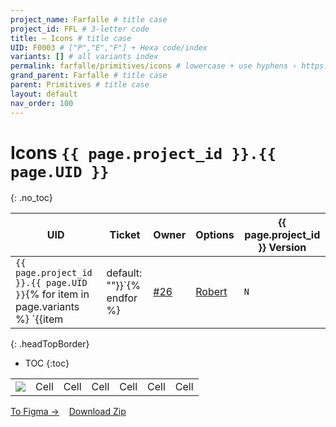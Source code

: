 ```yaml
---
project_name: Farfalle # title case
project_id: FFL # 3-letter code
title: — Icons # title case
UID: F0003 # ["P","E","F"] + Hexa code/index
variants: [] # all variants index
permalink: farfalle/primitives/icons # lowercase + use hyphens › https://tinyurl.com/27kmc4rb
grand_parent: Farfalle # title case
parent: Primitives # title case
layout: default
nav_order: 100
---
```


# Icons&nbsp;`{{ page.project_id }}.{{ page.UID }}`
{: .no_toc}

| UID | Ticket | Owner | Options | {{ page.project_id }} Version |
|---|---|---|---|---|
|`{{ page.project_id }}.{{ page.UID }}`{% for item in page.variants %}&nbsp;`{{item | default: ""}}`{% endfor %}|[&#35;26](https://github.com/yummly/pasta/issues/26)|[Robert](https://github.com/robert-ANML)|<span data-toolclip='a lot'><code>N</code></span> |[TBD](https://github.com/yummly/pasta/releases)|
{: .headTopBorder}


- TOC
{:toc}


<table class="tableIcons">
  <!-- <caption>my caption</caption> -->
  <!-- <thead>
    <tr>
      <th>Column</th>
      <th>Column</th>
      <th>Column</th>
      <th>Column</th>
      <th>Column</th>
      <th>Column</th>
      <th>Column</th>
      <th>Column</th>
      <th>Column</th>
      <th>Column</th>
    </tr>
  </thead> -->
  <tbody>
    <tr>
      <td><span data-toolclip='FFL.F0003-001 // "Figma"'><img src="{{site.baseurl}}/assets/images/YPL-DOC-icon-figma.svg" class="iconPreviewThumb"></span></td>
      <td>Cell</td>
      <td>Cell</td>
      <td>Cell</td>
      <td>Cell</td>
      <td>Cell</td>
      <td>Cell</td>
    </tr>
  </tbody>
</table>

<a href="https://www.figma.com/file/0bsuBBIh84iyjXEVC8AUE1/?node-id=12%3A1694" class="btn iconed figmaBadge">To Figma →</a> &nbsp;&nbsp; <a href="https://www.figma.com/file/0bsuBBIh84iyjXEVC8AUE1/?node-id=12%3A1694" class="btn iconed downloadBadge">Download Zip</a>
